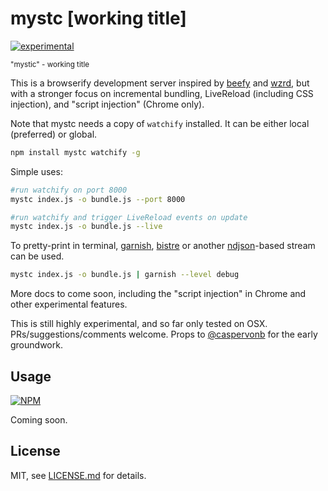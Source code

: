 # mystc [working title]

[![experimental](http://badges.github.io/stability-badges/dist/experimental.svg)](http://github.com/badges/stability-badges)

<sup>"mystic" - working title</sup>

This is a browserify development server inspired by [beefy](https://github.com/chrisdickinson/beefy) and [wzrd](https://github.com/maxogden/wzrd), but with a stronger focus on incremental bundling, LiveReload (including CSS injection), and "script injection" (Chrome only).

Note that mystc needs a copy of `watchify` installed. It can be either local (preferred) or global.

```sh
npm install mystc watchify -g
```

Simple uses: 

```sh
#run watchify on port 8000
mystc index.js -o bundle.js --port 8000

#run watchify and trigger LiveReload events on update
mystc index.js -o bundle.js --live
```

To pretty-print in terminal, [garnish](https://github.com/mattdesl/garnish), [bistre](https://github.com/hughsk/bistre) or another [ndjson](ndjson.org)-based stream can be used.

```sh
mystc index.js -o bundle.js | garnish --level debug
```

More docs to come soon, including the "script injection" in Chrome and other experimental features.

This is still highly experimental, and so far only tested on OSX. PRs/suggestions/comments welcome. Props to [@caspervonb](https://twitter.com/caspervonb) for the early groundwork.

## Usage

[![NPM](https://nodei.co/npm/mystc.png)](https://www.npmjs.com/package/mystc)

Coming soon.

## License

MIT, see [LICENSE.md](http://github.com/mattdesl/mystc/blob/master/LICENSE.md) for details.
